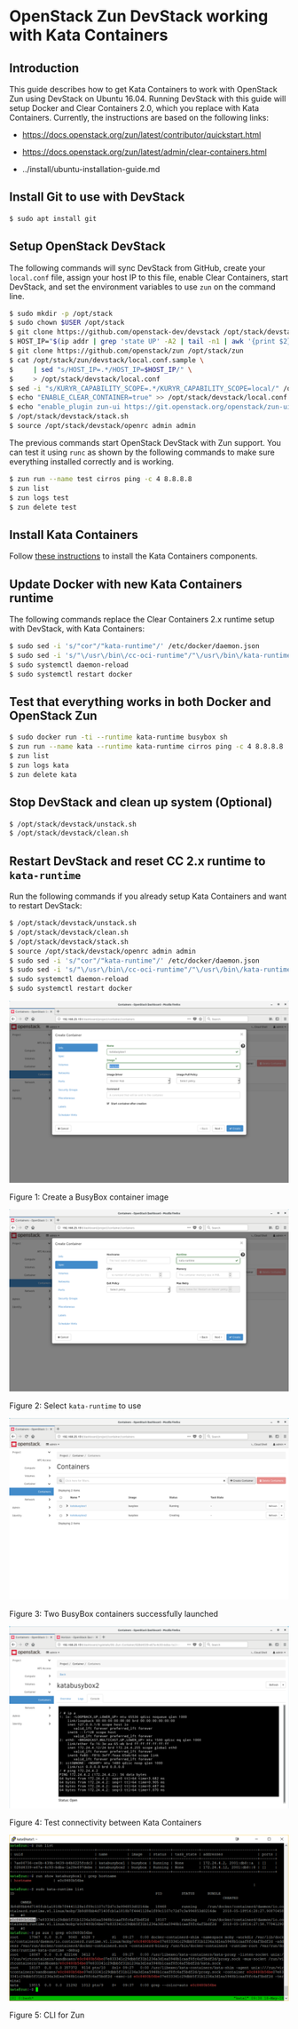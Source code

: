 # OpenStack Zun DevStack working with Kata Containers
## Introduction

This guide describes how to get Kata Containers to work with OpenStack Zun
using DevStack on Ubuntu 16.04. Running DevStack with this guide will setup
Docker and Clear Containers 2.0, which you replace with Kata Containers.
Currently, the instructions are based on the following links:

- https://docs.openstack.org/zun/latest/contributor/quickstart.html

- https://docs.openstack.org/zun/latest/admin/clear-containers.html

- ../install/ubuntu-installation-guide.md


## Install Git to use with DevStack

```sh
$ sudo apt install git
```

## Setup OpenStack DevStack
The following commands will sync DevStack from GitHub, create your
`local.conf` file, assign your host IP to this file, enable Clear
Containers, start DevStack, and set the environment variables to use
`zun` on the command line.

```sh
$ sudo mkdir -p /opt/stack
$ sudo chown $USER /opt/stack
$ git clone https://github.com/openstack-dev/devstack /opt/stack/devstack
$ HOST_IP="$(ip addr | grep 'state UP' -A2 | tail -n1 | awk '{print $2}' | cut -f1 -d'/')"
$ git clone https://github.com/openstack/zun /opt/stack/zun
$ cat /opt/stack/zun/devstack/local.conf.sample \
$     | sed "s/HOST_IP=.*/HOST_IP=$HOST_IP/" \
$     > /opt/stack/devstack/local.conf
$ sed -i "s/KURYR_CAPABILITY_SCOPE=.*/KURYR_CAPABILITY_SCOPE=local/" /opt/stack/devstack/local.conf
$ echo "ENABLE_CLEAR_CONTAINER=true" >> /opt/stack/devstack/local.conf
$ echo "enable_plugin zun-ui https://git.openstack.org/openstack/zun-ui" >> /opt/stack/devstack/local.conf
$ /opt/stack/devstack/stack.sh
$ source /opt/stack/devstack/openrc admin admin
```

The previous commands start OpenStack DevStack with Zun support. You can test
it using `runc` as shown by the following commands to make sure everything
installed correctly and is working.

```sh
$ zun run --name test cirros ping -c 4 8.8.8.8
$ zun list
$ zun logs test
$ zun delete test
```

## Install Kata Containers

Follow [these instructions](../install/ubuntu-installation-guide.md)
to install the Kata Containers components.

## Update Docker with new Kata Containers runtime

The following commands replace the Clear Containers 2.x runtime setup with
DevStack, with Kata Containers:

```sh
$ sudo sed -i 's/"cor"/"kata-runtime"/' /etc/docker/daemon.json
$ sudo sed -i 's/"\/usr\/bin\/cc-oci-runtime"/"\/usr\/bin\/kata-runtime"/' /etc/docker/daemon.json
$ sudo systemctl daemon-reload
$ sudo systemctl restart docker
```

## Test that everything works in both Docker and OpenStack Zun

```sh
$ sudo docker run -ti --runtime kata-runtime busybox sh
$ zun run --name kata --runtime kata-runtime cirros ping -c 4 8.8.8.8
$ zun list
$ zun logs kata
$ zun delete kata
```

## Stop DevStack and clean up system (Optional)

```sh
$ /opt/stack/devstack/unstack.sh
$ /opt/stack/devstack/clean.sh
```

## Restart DevStack and reset CC 2.x runtime to `kata-runtime`

Run the following commands if you already setup Kata Containers and want to
restart DevStack:

```sh
$ /opt/stack/devstack/unstack.sh
$ /opt/stack/devstack/clean.sh
$ /opt/stack/devstack/stack.sh
$ source /opt/stack/devstack/openrc admin admin
$ sudo sed -i 's/"cor"/"kata-runtime"/' /etc/docker/daemon.json
$ sudo sed -i 's/"\/usr\/bin\/cc-oci-runtime"/"\/usr\/bin\/kata-runtime"/' /etc/docker/daemon.json
$ sudo systemctl daemon-reload
$ sudo systemctl restart docker
```

![Kata Zun image 1](./images/kata-zun1.png)

Figure 1: Create a BusyBox container image

![Kata Zun image 2](./images/kata-zun2.png)

Figure 2: Select `kata-runtime` to use

![Kata Zun image 3](./images/kata-zun3.png)

Figure 3: Two BusyBox containers successfully launched

![Kata Zun image 4](./images/kata-zun4.png)

Figure 4: Test connectivity between Kata Containers

![Kata Zun image 5](./images/kata-zun5.png)

Figure 5: CLI for Zun
